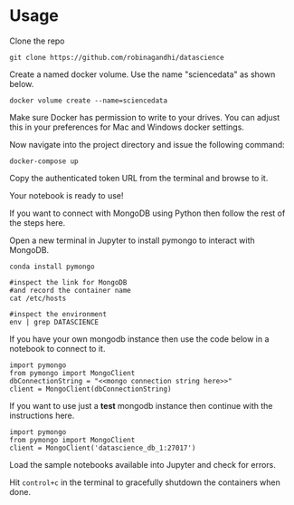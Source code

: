# Usage

Clone the repo 

```
git clone https://github.com/robinagandhi/datascience
```

Create a named docker volume. Use the name "sciencedata" as shown below.

```
docker volume create --name=sciencedata 
```

Make sure Docker has permission to write to your drives. You can adjust this in your preferences for Mac and Windows docker settings.

Now navigate into the project directory and issue the following command:

```
docker-compose up
```

Copy the authenticated token URL from the terminal and browse to it. 

Your notebook is ready to use!

If you want to connect with MongoDB using Python then follow the rest of the steps here.

Open a new terminal in Jupyter to install pymongo to interact with MongoDB. 

```
conda install pymongo

#inspect the link for MongoDB
#and record the container name
cat /etc/hosts

#inspect the environment
env | grep DATASCIENCE

```
If you have your own mongodb instance then use the code below in a notebook to connect to it. 

```
import pymongo
from pymongo import MongoClient
dbConnectionString = "<<mongo connection string here>>"
client = MongoClient(dbConnectionString)

``` 

If you want to use just a **test** mongodb instance then continue with the instructions here.

```
import pymongo
from pymongo import MongoClient
client = MongoClient('datascience_db_1:27017')

```
Load the sample notebooks available into Jupyter and check for errors.

Hit `control+c` in the terminal to gracefully shutdown the containers when done.

